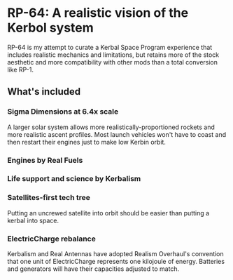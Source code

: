 # RP-64: A realistic vision of the Kerbol system

RP-64 is my attempt to curate a Kerbal Space Program experience that includes
realistic mechanics and limitations, but retains more of the stock aesthetic
and more compatibility with other mods than a total conversion like RP-1.

## What's included

### Sigma Dimensions at 6.4x scale

A larger solar system allows more realistically-proportioned rockets and more
realistic ascent profiles. Most launch vehicles won't have to coast and then
restart their engines just to make low Kerbin orbit.

### Engines by Real Fuels

### Life support and science by Kerbalism

### Satellites-first tech tree

Putting an uncrewed satellite into orbit should be easier than putting a kerbal
into space.

### ElectricCharge rebalance

Kerbalism and Real Antennas have adopted Realism Overhaul's convention that
one unit of ElectricCharge represents one kilojoule of energy. Batteries and
generators will have their capacities adjusted to match.
